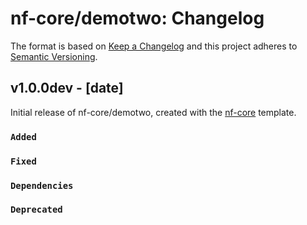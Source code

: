 # nf-core/demotwo: Changelog

The format is based on [Keep a Changelog](https://keepachangelog.com/en/1.0.0/)
and this project adheres to [Semantic Versioning](https://semver.org/spec/v2.0.0.html).

## v1.0.0dev - [date]

Initial release of nf-core/demotwo, created with the [nf-core](https://nf-co.re/) template.

### `Added`

### `Fixed`

### `Dependencies`

### `Deprecated`
